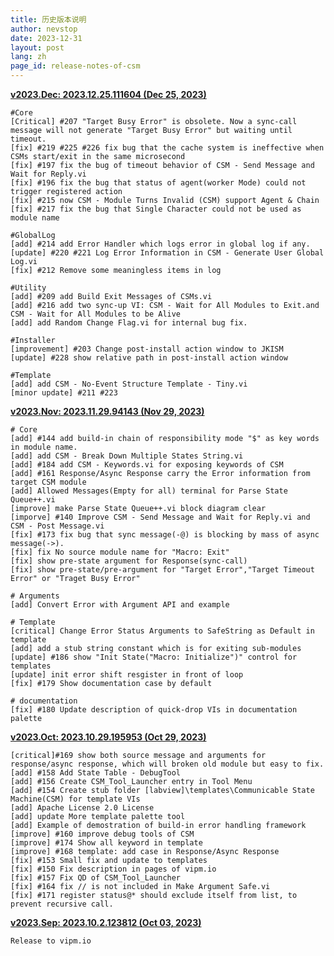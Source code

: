 ```yaml
---
title: 历史版本说明
author: nevstop
date: 2023-12-31
layout: post
lang: zh
page_id: release-notes-of-csm
---
```


[**v2023.Dec: 2023.12.25.111604 (Dec 25, 2023)**](https://github.com/NEVSTOP-LAB/Communicable-State-Machine/releases/tag/v2023.Dec)

```
#Core
[Critical] #207 "Target Busy Error" is obsolete. Now a sync-call message will not generate "Target Busy Error" but waiting until timeout.
[fix] #219 #225 #226 fix bug that the cache system is ineffective when CSMs start/exit in the same microsecond
[fix] #197 fix the bug of timeout behavior of CSM - Send Message and Wait for Reply.vi
[fix] #196 fix the bug that status of agent(worker Mode) could not trigger registered action
[fix] #215 now CSM - Module Turns Invalid (CSM) support Agent & Chain
[fix] #217 fix the bug that Single Character could not be used as module name

#GlobalLog
[add] #214 add Error Handler which logs error in global log if any.
[update] #220 #221 Log Error Information in CSM - Generate User Global Log.vi
[fix] #212 Remove some meaningless items in log

#Utility
[add] #209 add Build Exit Messages of CSMs.vi
[add] #216 add two sync-up VI: CSM - Wait for All Modules to Exit.and CSM - Wait for All Modules to be Alive
[add] add Random Change Flag.vi for internal bug fix.

#Installer
[improvement] #203 Change post-install action window to JKISM
[update] #228 show relative path in post-install action window

#Template
[add] add CSM - No-Event Structure Template - Tiny.vi
[minor update] #211 #223
```

[**v2023.Nov: 2023.11.29.94143 (Nov 29, 2023)**](https://github.com/NEVSTOP-LAB/Communicable-State-Machine/releases/tag/v2023.Nov)

    # Core
    [add] #144 add build-in chain of responsibility mode "$" as key words in module name.
    [add] add CSM - Break Down Multiple States String.vi
    [add] #184 add CSM - Keywords.vi for exposing keywords of CSM
    [add] #161 Response/Async Response carry the Error information from target CSM module
    [add] Allowed Messages(Empty for all) terminal for Parse State Queue++.vi
    [improve] make Parse State Queue++.vi block diagram clear
    [imporve] #140 Improve CSM - Send Message and Wait for Reply.vi and CSM - Post Message.vi
    [fix] #173 fix bug that sync message(-@) is blocking by mass of async message(->).
    [fix] fix No source module name for "Macro: Exit"
    [fix] show pre-state argument for Response(sync-call)
    [fix] show pre-state/pre-argument for "Target Error","Target Timeout Error" or "Traget Busy Error"

    # Arguments
    [add] Convert Error with Argument API and example

    # Template
    [critical] Change Error Status Arguments to SafeString as Default in template
    [add] add a stub string constant which is for exiting sub-modules
    [update] #186 show "Init State("Macro: Initialize")" control for templates
    [update] init error shift resgister in front of loop
    [fix] #179 Show documentation case by default

    # documentation
    [fix] #180 Update description of quick-drop VIs in documentation palette

[**v2023.Oct: 2023.10.29.195953 (Oct 29, 2023)**](https://github.com/NEVSTOP-LAB/Communicable-State-Machine/releases/tag/v2023.Oct)

    [critical]#169 show both source message and arguments for response/async response, which will broken old module but easy to fix.
    [add] #158 Add State Table - DebugTool
    [add] #156 Create CSM_Tool_Launcher entry in Tool Menu
    [add] #154 Create stub folder [labview]\templates\Communicable State Machine(CSM) for template VIs
    [add] Apache License 2.0 License
    [add] update More template palette tool
    [add] Example of demostration of build-in error handling framework
    [improve] #160 improve debug tools of CSM
    [improve] #174 Show all keyword in template
    [improve] #168 template: add case in Response/Async Response
    [fix] #153 Small fix and update to templates
    [fix] #150 Fix description in pages of vipm.io
    [fix] #157 Fix QD of CSM_Tool_Launcher
    [fix] #164 fix // is not included in Make Argument Safe.vi
    [fix] #171 register status@* should exclude itself from list, to prevent recursive call.


[**v2023.Sep: 2023.10.2.123812 (Oct 03, 2023)**](https://github.com/NEVSTOP-LAB/Communicable-State-Machine/releases/tag/v2023.10.2.123812)

    Release to vipm.io